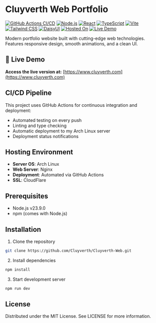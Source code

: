 # Cluyverth Web Portfolio

[![GitHub Actions CI/CD](https://img.shields.io/github/actions/workflow/status/cluyverth/cluyverth-Web/main.yml?label=CI%2FCD)](https://github.com/cluyverth/cluyverth-web/actions)
[![Node.js](https://img.shields.io/badge/Node.js-23.9.0-339933?logo=node.js)](https://nodejs.org/)
[![React](https://img.shields.io/badge/React-19.0.0-%2361DAFB?logo=react)](https://react.dev/)
[![TypeScript](https://img.shields.io/badge/TypeScript-5.7.2-%233178C6?logo=typescript)](https://www.typescriptlang.org/)
[![Vite](https://img.shields.io/badge/Vite-6.1.0-%646CFF?logo=vite)](https://vitejs.dev/)
[![Tailwind CSS](https://img.shields.io/badge/Tailwind_CSS-4.0.9-%2338B2AC?logo=tailwind-css)](https://tailwindcss.com/)
[![DaisyUI](https://img.shields.io/badge/DaisyUI-5.0.0-%5A0EF)](https://daisyui.com/)
[![Hosted On](https://img.shields.io/badge/Hosted%20On-Arch_Linux-1793D1?logo=arch-linux)](https://archlinux.org/)
[![Live Demo](https://img.shields.io/website?url=https%3A%2F%2Fcluyverth.com)](https://cluyverth.com)

Modern portfolio website built with cutting-edge web technologies. Features responsive design, smooth animations, and a clean UI.

## 🚀 Live Demo

**Access the live version at:** [https://www.cluyverth.com](https://www.cluyverth.com)

## CI/CD Pipeline

This project uses GitHub Actions for continuous integration and deployment:
- Automated testing on every push
- Linting and type checking
- Automatic deployment to my Arch Linux server
- Deployment status notifications


## Hosting Environment

- **Server OS**: Arch Linux
- **Web Server**: Nginx
- **Deployment**: Automated via GitHub Actions
- **SSL**: CloudFlare

## Prerequisites

- Node.js v23.9.0
- npm (comes with Node.js)

## Installation

1. Clone the repository
```bash
git clone https://github.com/Cluyverth/Cluyverth-Web.git
```

2. Install dependencies
```bash
npm install
```

3. Start development server
```bash
npm run dev
```

## License

Distributed under the MIT License. See LICENSE for more information.
